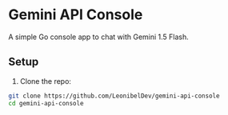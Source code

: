 # Gemini API Console

A simple Go console app to chat with Gemini 1.5 Flash.

## Setup

1. Clone the repo:

```bash
git clone https://github.com/LeonibelDev/gemini-api-console
cd gemini-api-console
